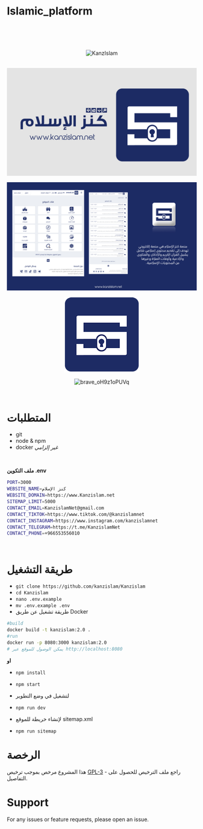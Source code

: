 # Islamic_platform

<br>
<br>
<br>


<div align="center">

<img align="center" src = "https://komarev.com/ghpvc/?username=rn0x-Kanzislam&label=REPOSITORY+VIEWS&style=for-the-badge" alt ="KanzIslam"> <br><br>

![Kanzislam](./README/kanz-logo.jpg)

![Kanzislam](./README/kanz-website.jpg)

![Kanzislam](./README/kanz-200px.png)

![brave_oH9z1oPUVq](https://github.com/user-attachments/assets/8a74a6a9-5c60-4a72-ac6a-e0e216399613)


</div>

<br>

# المتطلبات 
- git
- node & npm 
- docker *غير إلزامي*

<br>

**ملف التكوين .env**

```bash
PORT=3000
WEBSITE_NAME=كنز الإسلام
WEBSITE_DOMAIN=https://www.Kanzislam.net
SITEMAP_LIMIT=5000
CONTACT_EMAIL=KanzislamNet@gmail.com
CONTACT_TIKTOK=https://www.tiktok.com/@kanzislamnet
CONTACT_INSTAGRAM=https://www.instagram.com/kanzislamnet
CONTACT_TELEGRAM=https://t.me/KanzislamNet
CONTACT_PHONE=+966553556010
```

<br>

# طريقة التشغيل

- `git clone https://github.com/kanzislam/Kanzislam` 
- `cd Kanzislam `
- `nano .env.example`
- `mv .env.example .env`
- طريقة تشغيل عن طريق Docker

```bash
#build
docker build -t kanzislam:2.0 .
#run 
docker run -p 8080:3000 kanzislam:2.0
# يمكن الوصول للموقع عبر http://localhost:8080
```

**او**

- `npm install`
- `npm start`

- لتشغيل في وضع التطوير 
- `npm run dev`
- لإنشاء خريطة للموقع sitemap.xml
- `npm run sitemap`



# الرخصة 
هذا المشروع مرخص بموجب ترخيص [GPL-3](https://github.com/kanzislam/Kanzislam/blob/main/LICENSE) - راجع ملف الترخيص للحصول على التفاصيل.

# Support
For any issues or feature requests, please open an issue.
